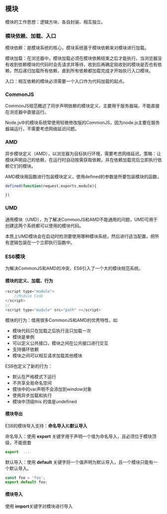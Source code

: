 ## 模块

模块的工作思想：逻辑方块、各自封装、相互独立。

### 模块依赖、加载、入口

模块依赖：是模块系统的核心，模块系统基于模块依赖来对模块进行加载。

模块加载：在浏览器中，模块加载必须在模块依赖结束之后才能执行。当浏览器没有收到依赖模块的代码时会先请求并等待，收到后再确定刚收到的模块是否也有依赖，然后递归加载所有依赖，直到所有依赖都加载完成才开始执行入口模块。

入口：相互依赖的模块必须需要一个入口作为代码加载的起点。

### CommonJS

CommonJS规范概述了同步声明依赖的模块定义，主要用于服务器端，不能直接在浏览器中直接运行。

Node.js中的模块系统常使用轻微修改版的CommonJS，因为node.js主要在服务器端运行，不需要考虑网络延迟问题。

### AMD

异步模块定义（AMD），以浏览器为目标执行环境，需要考虑网络延迟。策略：让模块声明自己的依赖，在运行时自动按需获取依赖，并在依赖加载完后立即执行依赖它们的模块。

AMD模块用函数进行包装模块定义，使用defined的参数是所要包装模块的函数，

```js
defined(function(request,exports,module){
    
})
```

### UMD

通用模块（UMD），为了解决CommonJS和AMD不能通用的问题，UMD可用于创建这两个系统都可以使用的模块代码。

本质上UMD模块会在启动时检测要使用哪种模块系统，然后进行适当配置，把所有逻辑包装在一个立即执行函数中。

### ES6模块

为解决CommonJS和AMD的冲突，ES6引入了一个大的模块规范系统。

#### 模块的定义、加载、行为

```js
<script type="module">
    //Module Code
</script>
//
<script type="module" src="path" ></script>
```

模块的行为：借用很多CommonJS和AMD的优秀特性，如

- 模块代码只在加载之后执行且只加载一次
- 模块是单例
- 可以定义公共接口，模块之间在公共接口进行交互
- 支持循环依赖
- 模块之间可以相互请求加载其他模块

ES6也定义了新的行为：

- 默认在严格模式下运行
- 不共享全局命名空间
- 模块中的var声明不会添加到window对象
- 使用异步加载和执行
- 模块中顶级this 的值是undefined

#### 模块导出

ES6的模块导入支持：**命名导入**和**默认导入**

命名导入：使用 **export** 关键字用于声明一个值为命名导入，且必须位于模块顶级，不能嵌套

```js
export  ...
```

默认导入：使用 **default** 关键字将一个值声明为默认导入，且一个模块只能有一个默认导入。

```js
const foo = 'foo';
export default foo;
```

#### 模块导入

使用 **import**关键字对模块进行导入